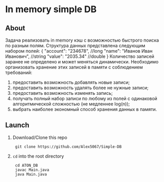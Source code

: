 # In memory simple DB
## About
Задача реализовать in memory кэш с возможностью быстрого поиска по разным полям.
Структура данных представлена следующим набором полей: 
{
"account": "234678", //long
"name": "Иванов Иван Иванович", //string 
"value": "2035.34" //double
}
Количество записей заранее не определено и может меняться динамически.
Необходимо организовать хранение этих записей в памяти с соблюдением требований:
1. предоставить возможность добавлять новые записи;
2. предоставить возможность удалять более не нужные записи;
3. предоставить возможность изменять запись;
4. получать полный набор записи по любому из полей с одинаковой алгоритмической сложностью (не медленнее log(n));
5. выбрать наиболее экономный способ хранения данных в памяти.

## Launch
1. Download/Clone this repo

        git clone https://github.com/Alex5067/Simple-DB
        
2. `cd` into the root directory

        cd ATON_DB
        javac Main.java
        java Main.java

